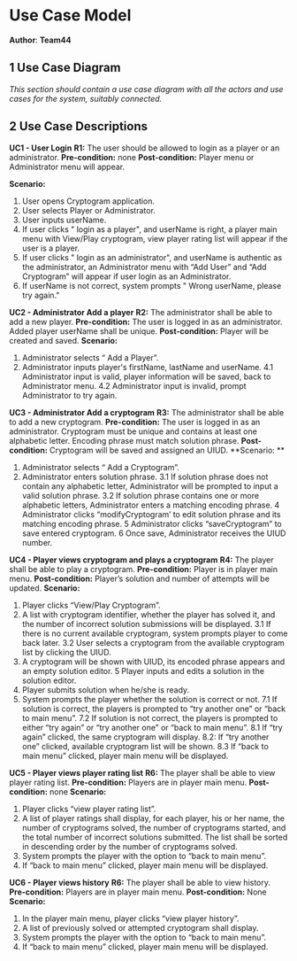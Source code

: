 # Use Case Model

**Author**: **Team44**

## 1 Use Case Diagram

*This section should contain a use case diagram with all the actors and use cases for the system, suitably connected.*

## 2 Use Case Descriptions

**UC1 - User Login**
**R1:**  The user should be allowed to login as a player or an administrator.
**Pre-condition:** none
**Post-condition:** Player menu or Administrator menu will appear.

**Scenario:**
1. User opens Cryptogram application.
2. User selects Player or Administrator.
3. User inputs userName.
4. If user clicks " login as a player", and userName is right,  a player main menu with View/Play cryptogram, view player rating list will appear if the user is a player.
5. If user clicks " login as an administrator", and userName is authentic as the administrator, an Administrator menu with “Add User” and “Add Cryptogram” will appear if user login as an Administrator.
6. If userName is not correct, system prompts " Wrong userName, please try again."

**UC2 - Administrator Add a player**
**R2:** The administrator shall be able to add a new player.
**Pre-condition:** The user is logged in as an administrator. Added player userName shall be unique. 
**Post-condition:** Player will be created and saved.
**Scenario:**
1. Administrator selects “ Add a Player”.
2. Administrator inputs player's firstName, lastName and userName.
4.1  Administrator input is valid, player information will be saved, back to Administrator menu.
4.2 Administrator input is invalid, prompt Administrator to try again. 

**UC3 - Administrator Add a cryptogram**
**R3:** The administrator shall be able to add a new cryptogram.
**Pre-condition:** The user is logged in as an administrator. Cryptogram must be unique and contains at least one alphabetic letter. Encoding phrase must match solution phrase. 
**Post-condition:** Cryptogram will be saved and assigned an UIUD.
**Scenario: **
1. Administrator selects “ Add a Cryptogram”.
2. Administrator enters solution phrase.
3.1 If solution phrase does not contain any alphabetic letter, Administrator will be prompted to input a valid solution phrase.
3.2 If solution phrase contains one or more alphabetic letters, Administrator enters a matching encoding phrase.
4 Administrator clicks “modifyCryptogram’ to edit solution phrase and its matching encoding phrase.
5 Administrator clicks “saveCryptogram” to save entered cryptogram. 
6 Once save, Administrator receives the UIUD number.

**UC4 - Player views cryptogram and plays a cryptogram**
**R4:** The player shall be able to play a cryptogram.
**Pre-condition:** Player is in player main menu. 
**Post-condition:** Player’s solution and number of attempts will be updated.
**Scenario:** 
1. Player clicks “View/Play Cryptogram”.
2. A list with cryptogram identifier, whether the player has solved it, and the number of incorrect solution submissions will be displayed.
3.1 If there is no current available cryptogram, system prompts player to come back later.
3.2 User selects a cryptogram from the available cryptogram list by clicking the UIUD.
4. A cryptogram will be shown with UIUD, its encoded phrase appears and an empty solution editor. 
5 Player inputs and edits a solution in the solution editor.
6. Player submits solution when he/she is ready.
7. System prompts the player whether the solution is correct or not.
7.1 If solution is correct, the players is prompted to “try another one” or “back to main menu”. 
7.2 If solution is not correct, the players is prompted to either “try again” or “try another one” or “back to main menu”.
8.1 If “try again” clicked, the same cryptogram will display.
8.2: If “try another one” clicked, available cryptogram list will be shown.
8.3 If “back to main menu” clicked, player main menu will be displayed.

**UC5 - Player views player rating list**
**R6:** The player shall be able to view player rating list.
**Pre-condition:** Players are in player main menu. 
**Post-condition:** none
**Scenario:** 
1. Player clicks “view player rating list”.
2. A list of player ratings shall display, for each player, his or her name, the number of cryptograms solved, the number of cryptograms started, and the total number of incorrect solutions submitted. The list shall be sorted in descending order by the number of cryptograms solved.
3. System prompts the player with the option to “back to main menu”.
4. If “back to main menu” clicked, player main menu will be displayed.

**UC6 - Player views history**
**R6:** The player shall be able to view history.
**Pre-condition:** Players are in player main menu. 
**Post-condition:** None
**Scenario:** 
1. In the player main menu, player clicks “view player history”.
2. A list of previously solved or attempted cryptogram shall display.
3. System prompts the player with the option to “back to main menu”.
4. If “back to main menu” clicked, player main menu will be displayed.

